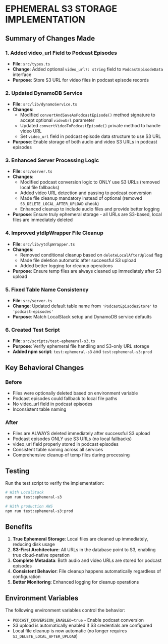 # EPHEMERAL S3 STORAGE IMPLEMENTATION

## Summary of Changes Made

### 1. Added video_url Field to Podcast Episodes
- **File**: `src/types.ts` 
- **Change**: Added optional `video_url?: string` field to `PodcastEpisodeData` interface
- **Purpose**: Store S3 URL for video files in podcast episode records

### 2. Updated DynamoDB Service
- **File**: `src/lib/dynamoService.ts`
- **Changes**:
  - Modified `convertAndSaveAsPodcastEpisode()` method signature to accept optional `videoUrl` parameter
  - Updated `convertVideoToPodcastEpisode()` private method to handle video URL
  - Set `video_url` field in podcast episode data structure to use S3 URL
- **Purpose**: Enable storage of both audio and video S3 URLs in podcast episodes

### 3. Enhanced Server Processing Logic
- **File**: `src/server.ts`
- **Changes**:
  - Modified podcast conversion logic to ONLY use S3 URLs (removed local file fallbacks)
  - Added video URL detection and passing to podcast conversion
  - Made file cleanup mandatory instead of optional (removed `S3_DELETE_LOCAL_AFTER_UPLOAD` check)
  - Enhanced cleanup to include audio files and provide better logging
- **Purpose**: Ensure truly ephemeral storage - all URLs are S3-based, local files are immediately deleted

### 4. Improved ytdlpWrapper File Cleanup
- **File**: `src/lib/ytdlpWrapper.ts`
- **Changes**:
  - Removed conditional cleanup based on `deleteLocalAfterUpload` flag
  - Made file deletion automatic after successful S3 upload
  - Added better logging for cleanup operations
- **Purpose**: Ensure temp files are always cleaned up immediately after S3 upload

### 5. Fixed Table Name Consistency
- **File**: `src/server.ts`
- **Change**: Updated default table name from `'PodcastEpisodesStore'` to `'podcast-episodes'`
- **Purpose**: Match LocalStack setup and DynamoDB service defaults

### 6. Created Test Script
- **File**: `src/scripts/test-ephemeral-s3.ts`
- **Purpose**: Verify ephemeral file handling and S3-only URL storage
- **Added npm script**: `test:ephemeral-s3` and `test:ephemeral-s3:prod`

## Key Behavioral Changes

### Before
- Files were optionally deleted based on environment variable
- Podcast episodes could fallback to local file paths
- No video_url field in podcast episodes
- Inconsistent table naming

### After
- Files are ALWAYS deleted immediately after successful S3 upload
- Podcast episodes ONLY use S3 URLs (no local fallbacks)
- video_url field properly stored in podcast episodes
- Consistent table naming across all services
- Comprehensive cleanup of temp files during processing

## Testing
Run the test script to verify the implementation:
```bash
# With LocalStack
npm run test:ephemeral-s3

# With production AWS
npm run test:ephemeral-s3:prod
```

## Benefits
1. **True Ephemeral Storage**: Local files are cleaned up immediately, reducing disk usage
2. **S3-First Architecture**: All URLs in the database point to S3, enabling true cloud-native operation
3. **Complete Metadata**: Both audio and video URLs are stored for podcast episodes
4. **Consistent Behavior**: File cleanup happens automatically regardless of configuration
5. **Better Monitoring**: Enhanced logging for cleanup operations

## Environment Variables
The following environment variables control the behavior:
- `PODCAST_CONVERSION_ENABLED=true` - Enable podcast conversion
- S3 upload is automatically enabled if S3 credentials are configured
- Local file cleanup is now automatic (no longer requires `S3_DELETE_LOCAL_AFTER_UPLOAD`)
